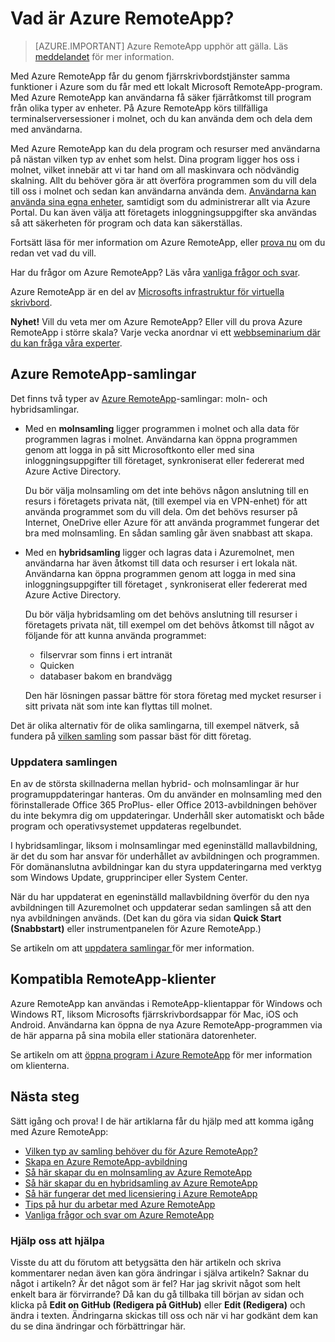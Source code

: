 <properties 
    pageTitle="Vad är Azure RemoteApp? | Microsoft Azure" 
    description="Här får du lära dig hur du kan dela appar och resurser mellan olika enheter med Azure RemoteApp." 
    services="remoteapp" 
    documentationCenter="" 
    authors="lizap" 
    manager="mbaldwin" 
    editor=""/>

<tags 
    ms.service="remoteapp" 
    ms.workload="compute" 
    ms.tgt_pltfrm="na" 
    ms.devlang="na" 
    ms.topic="get-started-article" 
    ms.date="08/15/2016" 
    ms.author="elizapo"/>

# Vad är Azure RemoteApp?

> [AZURE.IMPORTANT]
> Azure RemoteApp upphör att gälla. Läs [meddelandet](https://go.microsoft.com/fwlink/?linkid=821148) för mer information.

Med Azure RemoteApp får du genom fjärrskrivbordstjänster samma funktioner i Azure som du får med ett lokalt Microsoft RemoteApp-program. Med Azure RemoteApp kan användarna få säker fjärråtkomst till program från olika typer av enheter. På Azure RemoteApp körs tillfälliga terminalserversessioner i molnet, och du kan använda dem och dela dem med användarna.

Med Azure RemoteApp kan du dela program och resurser med användarna på nästan vilken typ av enhet som helst. Dina program ligger hos oss i molnet, vilket innebär att vi tar hand om all maskinvara och nödvändig skalning. Allt du behöver göra är att överföra programmen som du vill dela till oss i molnet och sedan kan användarna använda dem. [Användarna kan använda sina egna enheter](remoteapp-clients.md), samtidigt som du administrerar allt via Azure Portal. Du kan även välja att företagets inloggningsuppgifter ska användas så att säkerheten för program och data kan säkerställas.

Fortsätt läsa för mer information om Azure RemoteApp, eller [prova nu](https://azure.microsoft.com/services/remoteapp/) om du redan vet vad du vill.

Har du frågor om Azure RemoteApp? Läs våra [vanliga frågor och svar](remoteapp-faq.md).

Azure RemoteApp är en del av [Microsofts infrastruktur för virtuella skrivbord](http://www.microsoft.com/server-cloud/products/virtual-desktop-infrastructure/explore.aspx).

**Nyhet!** Vill du veta mer om Azure RemoteApp? Eller vill du prova Azure RemoteApp i större skala? Varje vecka anordnar vi ett [webbseminarium där du kan fråga våra experter](https://azureinfo.microsoft.com/AzureRemoteAppAskTheExperts-Registration-Page.html?ls=Website).

## Azure RemoteApp-samlingar
Det finns två typer av [Azure RemoteApp](remoteapp-collections.md)-samlingar: moln- och hybridsamlingar.


- Med en **molnsamling** ligger programmen i molnet och alla data för programmen lagras i molnet. Användarna kan öppna programmen genom att logga in på sitt Microsoftkonto eller med sina inloggningsuppgifter till företaget, synkroniserat eller federerat med Azure Active Directory.

    Du bör välja molnsamling om det inte behövs någon anslutning till en resurs i företagets privata nät, (till exempel via en VPN-enhet) för att använda programmet som du vill dela. Om det behövs resurser på Internet, OneDrive eller Azure för att använda programmet fungerar det bra med molnsamling. En sådan samling går även snabbast att skapa.

- Med en **hybridsamling** ligger och lagras data i Azuremolnet, men användarna har även åtkomst till data och resurser i ert lokala nät. Användarna kan öppna programmen genom att logga in med sina inloggningsuppgifter till företaget , synkroniserat eller federerat med Azure Active Directory.

    Du bör välja hybridsamling om det behövs anslutning till resurser i företagets privata nät, till exempel om det behövs åtkomst till något av följande för att kunna använda programmet:

    - filservrar som finns i ert intranät
    - Quicken
    - databaser bakom en brandvägg

    Den här lösningen passar bättre för stora företag med mycket resurser i sitt privata nät som inte kan flyttas till molnet.

Det är olika alternativ för de olika samlingarna, till exempel nätverk, så fundera på [vilken samling](remoteapp-collections.md) som passar bäst för ditt företag. 


### Uppdatera samlingen
En av de största skillnaderna mellan hybrid- och molnsamlingar är hur programuppdateringar hanteras. Om du använder en molnsamling med den förinstallerade Office 365 ProPlus- eller Office 2013-avbildningen behöver du inte bekymra dig om uppdateringar. Underhåll sker automatiskt och både program och operativsystemet uppdateras regelbundet.

I hybridsamlingar, liksom i molnsamlingar med egeninställd mallavbildning, är det du som har ansvar för underhållet av avbildningen och programmen. För domänanslutna avbildningar kan du styra uppdateringarna med verktyg som Windows Update, grupprinciper eller System Center.

När du har uppdaterat en egeninställd mallavbildning överför du den nya avbildningen till Azuremolnet och uppdaterar sedan samlingen så att den nya avbildningen används. (Det kan du göra via sidan **Quick Start (Snabbstart)** eller instrumentpanelen för Azure RemoteApp.)

Se artikeln om att [uppdatera samlingar ](remoteapp-update.md) för mer information.

## Kompatibla RemoteApp-klienter
Azure RemoteApp kan användas i RemoteApp-klientappar för Windows och Windows RT, liksom Microsofts fjärrskrivbordsappar för Mac, iOS och Android. Användarna kan öppna de nya Azure RemoteApp-programmen via de här apparna på sina mobila eller stationära datorenheter.

Se artikeln om att [öppna program i Azure RemoteApp](remoteapp-clients.md) för mer information om klienterna.

## Nästa steg
Sätt igång och prova! I de här artiklarna får du hjälp med att komma igång med Azure RemoteApp:

- [Vilken typ av samling behöver du för Azure RemoteApp?](remoteapp-collections.md)
- [Skapa en Azure RemoteApp-avbildning](remoteapp-imageoptions.md)
- [Så här skapar du en molnsamling av Azure RemoteApp](remoteapp-create-cloud-deployment.md)
- [Så här skapar du en hybridsamling av Azure RemoteApp](remoteapp-create-hybrid-deployment.md)
- [Så här fungerar det med licensiering i Azure RemoteApp](remoteapp-licensing.md)
- [Tips på hur du arbetar med Azure RemoteApp](remoteapp-bestpractices.md)
- [Vanliga frågor och svar om Azure RemoteApp](remoteapp-faq.md)
 

### Hjälp oss att hjälpa 
Visste du att du förutom att betygsätta den här artikeln och skriva kommentarer nedan även kan göra ändringar i själva artikeln? Saknar du något i artikeln? Är det något som är fel? Har jag skrivit något som helt enkelt bara är förvirrande? Då kan du gå tillbaka till början av sidan och klicka på **Edit on GitHub (Redigera på GitHub)** eller **Edit (Redigera)** och ändra i texten. Ändringarna skickas till oss och när vi har godkänt dem kan du se dina ändringar och förbättringar här.


<!--HONumber=sep16_HO1-->


